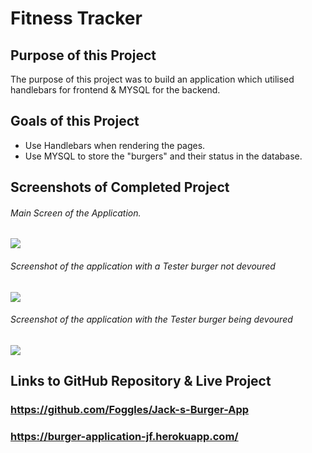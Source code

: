 # Fitness Tracker

## Purpose of this Project
The purpose of this project was to build an application which utilised handlebars for frontend & MYSQL for the backend.
## Goals of this Project
- Use Handlebars when rendering the pages.
- Use MYSQL to store the "burgers" and their status in the database.
## Screenshots of Completed Project
###### Main Screen of the Application.
[<img src="https://res.cloudinary.com/denkxexyj/image/upload/v1623341342/1_yjbfs7.png">](First_Image)
###### Screenshot of the application with a Tester burger not devoured
[<img src="https://res.cloudinary.com/denkxexyj/image/upload/v1623341342/2_hvpfrw.png">](Second_Image)
###### Screenshot of the application with the Tester burger being devoured
[<img src="https://res.cloudinary.com/denkxexyj/image/upload/v1623341342/3_kyvvyf.png">](Third_Image)

## Links to GitHub Repository & Live Project
### https://github.com/Foggles/Jack-s-Burger-App
### https://burger-application-jf.herokuapp.com/